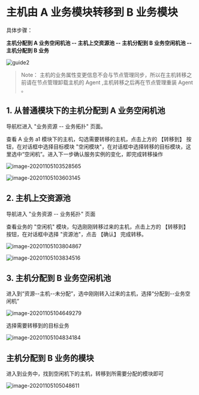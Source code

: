 # 主机由 A 业务模块转移到 B 业务模块

具体步骤：

**主机分配到 A 业务空闲机池 -- 主机上交资源池 -- 主机分配到 B 业务空闲机池 -- 主机分配到 B 业务**

![guide2](../media/guide2.png)

> Note：
> 主机的业务属性变更信息不会与节点管理同步，所以在主机转移之前请在节点管理卸载主机的 Agent ,主机转移之后再在节点管理重装 Agent 。

## 1. 从普通模块下的主机分配到 A 业务空闲机池

导航栏进入 "业务资源 -- 业务拓扑" 页面。

查看 A 业务 a1 模块下的主机，勾选需要转移的主机，点击上方的 【转移到】 按钮，在对话框中选择目标模块 "空闲模块"，在对话框中选择转移的目标模块，这里选中“空闲机”。进入下一步确认服务实例的变化，即完成转移操作

![image-20201105103528565](../media/case2/image-20201105103528565.png)

![image-20201105103603145](../media/case2/image-20201105103603145.png)



## 2. 主机上交资源池

导航进入 "业务资源 -- 业务拓扑" 页面

查看业务的 "空闲机" 模块，勾选刚刚转移过来的主机，点击上方的 【转移到】 按钮，在对话框中选择 "资源池"，点击 【确认】 完成转移。

![image-20201105103804867](../media/case2/image-20201105103804867.png)

![image-20201105103834516](../media/case2/image-20201105103834516.png)

## 3. 主机分配到 B 业务空闲机池

进入到“资源--主机--未分配”，选中刚刚转入过来的主机，选择“分配到--业务空闲机”

![image-20201105104649279](../media/case2/image-20201105104649279.png)



选择需要转移到的目标业务

![image-20201105104834184](../media/case2/image-20201105104834184.png)

## 主机分配到 B 业务的模块

进入到业务中，找到空闲机下的主机，转移到所需要分配的模块即可

![image-20201105105048611](../media/case2/image-20201105105048611.png)